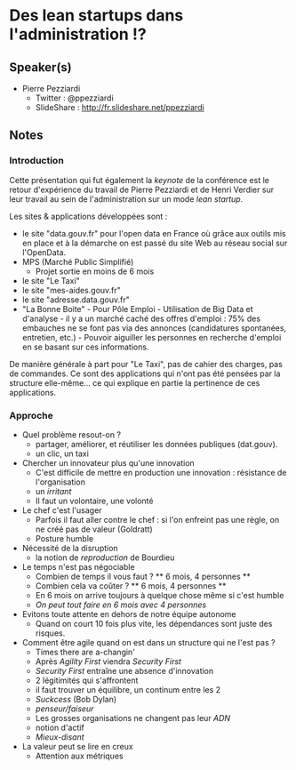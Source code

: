 # Des lean startups dans l'administration !?

## Speaker(s)

* Pierre Pezziardi
  - Twitter : @ppezziardi
  - SlideShare : http://fr.slideshare.net/ppezziardi

## Notes

### Introduction
Cette présentation qui fut également la _keynote_ de la conférence est le retour
d'expérience du travail de Pierre Pezziardi et de Henri Verdier sur leur travail
au sein de l'administration sur un mode _lean startup_.

Les sites & applications développées sont :
* le site "data.gouv.fr" pour l'open data en France où grâce aux outils mis en
place et à la démarche on est passé du site Web au réseau social sur l'OpenData.
* MPS (Marché Public Simplifié)
    - Projet sortie en moins de 6 mois
* le site "Le Taxi"
* le site "mes-aides.gouv.fr"
* le site "adresse.data.gouv.fr"
* "La Bonne Boite"
      - Pour Pôle Emploi
      - Utilisation de Big Data et d'analyse
      - il y a un marché caché des offres d'emploi : 75% des embauches ne se font pas via des annonces (candidatures spontanées, entretien, etc.)
      - Pouvoir aiguiller les personnes en recherche d'emploi en se basant sur ces informations.

De manière générale à part pour "Le Taxi", pas de cahier des charges, pas de commandes. Ce sont des applications
qui n'ont pas été pensées par la structure elle-même... ce qui explique en partie la pertinence de ces applications.

### Approche
* Quel problème resout-on ?
  - partager, améliorer, et réutiliser les données publiques (dat.gouv).
  - un clic, un taxi
* Chercher un innovateur plus qu'une innovation
  - C'est difficile de mettre en production une innovation : résistance de l'organisation
  - un _irritant_
  - Il faut un volontaire, une volonté
* Le chef c'est l'usager
  - Parfois il faut aller contre le chef : si l'on enfreint pas une règle, on ne créé pas de valeur (Goldratt)
  - Posture humble
* Nécessité de la disruption
  - la notion de _reproduction_ de Bourdieu
* Le temps n'est pas négociable
  - Combien de temps il vous faut ? ** 6 mois, 4 personnes **
  - Combien cela va coûter ? ** 6 mois, 4 personnes **
  - En 6 mois on arrive toujours à quelque chose même si c'est humble
  - _On peut tout faire en 6 mois avec 4 personnes_
* Evitons toute attente en dehors de notre équipe autonome
  - Quand on court 10 fois plus vite, les dépendances sont juste des risques.
* Comment être agile quand on est dans un structure qui ne l'est pas ?
  - Times there are a-changin'
  - Après _Agility First_ viendra _Security First_
  - _Security First_ entraîne une absence d'innovation
  - 2 légitimités qui s'affrontent
  - il faut trouver un équilibre, un continum entre les 2
  - _Suckcess_ (Bob Dylan)
  - _penseur/faiseur_
  - Les grosses organisations ne changent pas leur _ADN_
  - notion d'actif
  - _Mieux-disant_
* La valeur peut se lire en creux
  - Attention aux métriques

